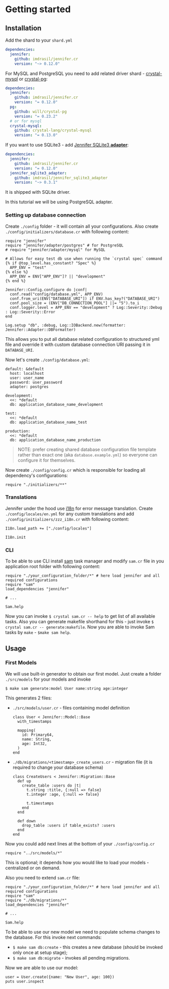 # Getting started

## Installation

Add the shard to your `shard.yml`

```yml
dependencies:
  jennifer:
    github: imdrasil/jennifer.cr
    version: "~> 0.12.0"
```

For MySQL and PostgreSQL you need to add related driver shard - [crystal-mysql](https://github.com/crystal-lang/crystal-mysql) or [crystal-pg](https://github.com/will/crystal-pg):

```yml
dependencies:
  jennifer:
    github: imdrasil/jennifer.cr
    version: "= 0.12.0"
  pg:
    github: will/crystal-pg
    version: "= 0.23.2"
  # or for mysql
  crystal-mysql:
    github: crystal-lang/crystal-mysql
    version: "= 0.13.0"
```

If you want to use SQLite3 - add [Jennifer SQLite3 **adapter**](https://github.com/imdrasil/jennifer_sqlite3_adapter):

```yml
dependencies:
  jennifer:
    github: imdrasil/jennifer.cr
    version: "= 0.12.0"
  jennifer_sqlite3_adapter:
    github: imdrasil/jennifer_sqlite3_adapter
    version: "~> 0.3.1"
```

It is shipped with SQLite driver.

In this tutorial we will be using PostgreSQL adapter.

### Setting up database connection

Create `./config` folder - it will contain all your configurations. Also create `./config/initializers/database.cr` with following content:

```crystal
require "jennifer"
require "jennifer/adapter/postgres" # for PostgreSQL
# require "jennifer/adapter/mysql" for MySQL

# Allows for easy test db use when running the `crystal spec` command
{% if @top_level.has_constant? "Spec" %}
  APP_ENV = "test"
{% else %}
  APP_ENV = ENV["APP_ENV"]? || "development"
{% end %}

Jennifer::Config.configure do |conf|
  conf.read("config/database.yml", APP_ENV)
  conf.from_uri(ENV["DATABASE_URI"]) if ENV.has_key?("DATABASE_URI")
  conf.pool_size = (ENV["DB_CONNECTION_POOL"] ||= "5").to_i
  conf.logger.level = APP_ENV == "development" ? Log::Severity::Debug : Log::Severity::Error
end

Log.setup "db", :debug, Log::IOBackend.new(formatter: Jennifer::Adapter::DBFormatter)
```

This allows you to put all database related configuration to structured yml file and override it with custom database connection URI passing it in `DATABASE_URI`.

Now let's create `./config/database.yml`:

```crystal
default: &default
  host: localhost
  user: user_name
  password: user_password
  adapter: postgres

development:
  <<: *default
  db: application_database_name_development

test:
  <<: *default
  db: application_database_name_test

production:
  <<: *default
  db: application_database_name_production
```

> NOTE: prefer creating shared database configuration file template rather than exact one (aka `database.example.yml`) so everyone can configure it for themselves.

Now create `./config/config.cr` which is responsible for loading all dependency's configurations:

```crystal
require "./initializers/**"
```

### Translations

Jennifer under the hood use [i18n](https://github.com/TechMagister/i18n.cr) for error message translation. Create `./config/locales/en.yml` for any custom translations and add `./config/initializers/zzz_i18n.cr` with following content:

```crystal
I18n.load_path += ["./config/locales"]

I18n.init
```

### CLI

To be able to use CLI install [sam](https://github.com/imdrasil/sam.cr) task manager and modify `sam.cr` file in you application root folder with following content:

```crystal
require "./your_configuration_folder/*" # here load jennifer and all required configurations
require "sam"
load_dependencies "jennifer"

# ...

Sam.help
```

Now you can invoke `$ crystal sam.cr -- help` to get list of all available tasks. Also you can generate makefile shorthand for this - just invoke `$ crystal sam.cr -- generate:makefile`. Now you are able to invoke Sam tasks by `make` - `$make sam help`.

## Usage

### First Models

We will use built-in generator to obtain our first model. Just create a folder `./src/models` for your models and invoke

```
$ make sam generate:model User name:string age:integer
```

This generates 2 files:

* `./src/models/user.cr` - files containing model definition

  ```crystal
  class User < Jennifer::Model::Base
    with_timestamps

    mapping(
      id: Primary64,
      name: String,
      age: Int32,
    )
  end
  ```
* `./db/migrations/<timestamp>_create_users.cr` - migration file (it is required to change your database schema)

  ```crystal
  class CreateUsers < Jennifer::Migration::Base
    def up
      create_table :users do |t|
        t.string :title, {:null => false}
        t.integer :age, {:null => false}

        t.timestamps
      end
    end

    def down
      drop_table :users if table_exists? :users
    end
  end
  ```

Now you could add next lines at the bottom of your `./config/config.cr`

```crystal
require "../src/models/*"
```

This is optional; it depends how you would like to load your models - centralized or on demand.

Also you need to extend `sam.cr` file:

```crystal
require "./your_configuration_folder/*" # here load jennifer and all required configurations
require "sam"
require "./db/migrations/*"
load_dependencies "jennifer"

# ...

Sam.help
```

To be able to use our new model we need to populate schema changes to the database. For this invoke next commands:

* `$ make sam db:create` - this creates a new database (should be invoked only once at setup stage);
* `$ make sam db:migrate` - invokes all pending migrations.

Now we are able to use our model:

```crystal
user = User.create({name: "New User", age: 100})
puts user.inspect
```
